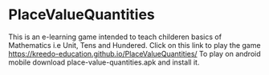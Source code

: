 # PlaceValueQuantities

This is an e-learning game intended to teach childeren basics of Mathematics i.e Unit, Tens and Hundered.
Click on this link to play the game https://kreedo-education.github.io/PlaceValueQuantities/
To play on android mobile download place-value-quantities.apk and install it.
